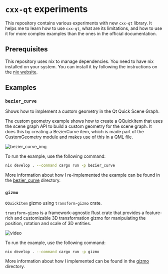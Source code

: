 # `cxx-qt` experiments

This repository contains various experiments with new `cxx-qt` library. It helps me to learn how to use `cxx-qt`, what are its limitations, and how to use it for more complex examples than the ones in the official documentation.

## Prerequisites

This repository uses nix to manage dependencies. You need to have nix installed on your system. You can install it by following the instructions on the [nix website](https://nixos.org/download.html).

## Examples

### `bezier_curve`

Shows how to implement a custom geometry in the Qt Quick Scene Graph.

The custom geometry example shows how to create a QQuickItem that uses the scene graph API to build a custom geometry for the scene graph. It does this by creating a BezierCurve item, which is made part of the CustomGeometry module and makes use of this in a QML file.

![bezier_curve_img](https://doc.qt.io/qt-6/images/custom-geometry-example.png)

To run the example, use the following command:

```bash
nix develop . --command cargo run -p bezier_curve
```

More information about how I re-implemented the example can be found in the [bezier_curve](src/bezier_curve/README.md) directory.

### `gizmo`

`QQuickItem` gizmo using `transform-gizmo` crate.

`transform-gizmo` is a framework-agnostic Rust crate that provides a feature-rich and customizable 3D transformation gizmo for manipulating the position, rotation and scale of 3D entities.

![video](https://github.com/user-attachments/assets/66f1b48b-eded-40c0-907f-6f86ebe89e0e)

To run the example, use the following command:

```bash
nix develop . --command cargo run -p gizmo
```

More information about how I implemented can be found in the [gizmo](src/gizmo/README.md) directory.
